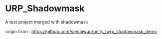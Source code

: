 # URP_Shadowmask
 A test project merged with shadowmask

origin from : https://github.com/sienaiwun/unity_lwrp_shadowmask_demo